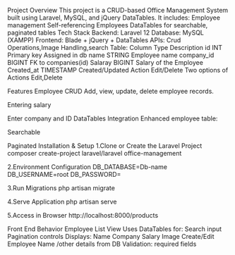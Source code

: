 Project Overview
This project is a CRUD-based Office Management System built using Laravel, MySQL, and jQuery DataTables. It includes:
Employee management
Self-referencing Employees 
DataTables for searchable, paginated tables
Tech Stack
Backend: Laravel 12
Database: MySQL (XAMPP)
Frontend: Blade + jQuery + DataTables
APIs: Crud Operations,Image Handling,search
Table:
Column
Type
Description
id
INT
Primary key Assigned in db 
name
STRING
Employee name
company_id
BIGINT
FK to companies(id)
Salaray
BIGINT
Salary of the Employee
Created_at
TIMESTAMP
Created/Updated
Action
Edit/Delete
Two options of Actions Edit,Delete


Features
 Employee CRUD
Add, view, update, delete employee records.


Entering salary


Enter company and ID
 DataTables Integration
Enhanced employee table:


Searchable


Paginated
Installation & Setup
1.Clone or Create the Laravel Project
composer create-project laravel/laravel office-management

2.Environment Configuration
DB_DATABASE=Db-name
DB_USERNAME=root
DB_PASSWORD=

3.Run Migrations
php artisan migrate

4.Serve Application
php artisan serve

5.Access in Browser
http://localhost:8000/products

Front End Behavior
Employee List View
Uses DataTables for:
Search input
Pagination controls
Displays:
Name
Company
Salary
Image
Create/Edit Employee
Name /other details from DB
Validation: required fields

